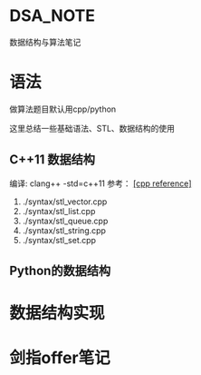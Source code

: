 # DSA_NOTE
数据结构与算法笔记

# 语法

做算法题目默认用cpp/python

这里总结一些基础语法、STL、数据结构的使用

## C++11 数据结构

编译: clang++ -std=c++11
参考： [[cpp reference]](https://zh.cppreference.com/)

1. ./syntax/stl_vector.cpp
2. ./syntax/stl_list.cpp
3. ./syntax/stl_queue.cpp
4. ./syntax/stl_string.cpp
5. ./syntax/stl_set.cpp


## Python的数据结构


# 数据结构实现


# 剑指offer笔记

